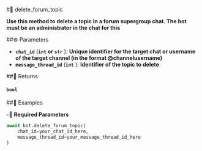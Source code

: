 #🔧 delete_forum_topic

**Use this method to delete a topic in a forum supergroup chat. The bot must be an administrator in the chat for this**

##⚙️ Parameters

- **`chat_id`** (**`int` or `str`** ): **Unique identifier for the target chat or username of the target channel (in the format @channelusername)**
- **`message_thread_id`** (**`int`** ): **Identifier of the topic to delete**

##📲 Returns

#### `bool`

##📀 Examples

-🪫 **Required Parameters**

```python
await bot.delete_forum_topic(
    chat_id=your_chat_id_here,
    message_thread_id=your_message_thread_id_here
)
```
